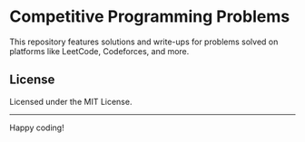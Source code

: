 # Competitive Programming Problems

This repository features solutions and write-ups for problems solved on platforms like LeetCode, Codeforces, and more.

## License

Licensed under the MIT License.

---

Happy coding!
